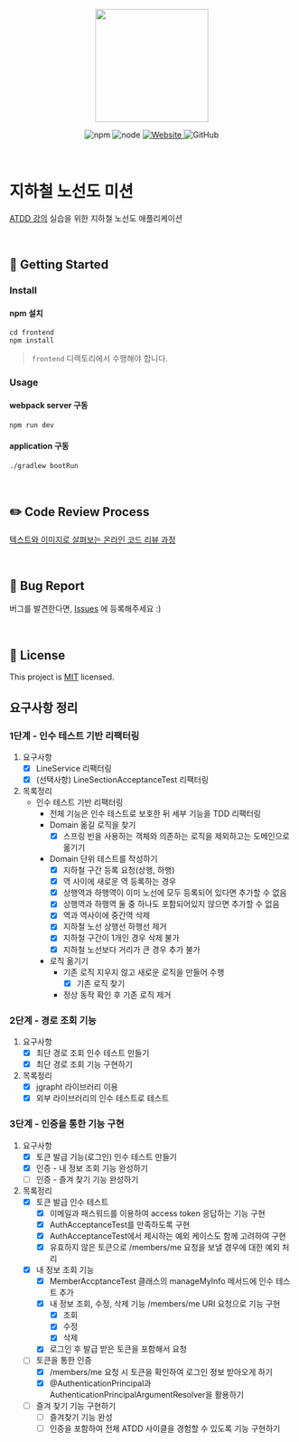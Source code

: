 <p align="center">
    <img width="200px;" src="https://raw.githubusercontent.com/woowacourse/atdd-subway-admin-frontend/master/images/main_logo.png"/>
</p>
<p align="center">
  <img alt="npm" src="https://img.shields.io/badge/npm-6.14.15-blue">
  <img alt="node" src="https://img.shields.io/badge/node-14.18.2-blue">
  <a href="https://edu.nextstep.camp/c/R89PYi5H" alt="nextstep atdd">
    <img alt="Website" src="https://img.shields.io/website?url=https%3A%2F%2Fedu.nextstep.camp%2Fc%2FR89PYi5H">
  </a>
  <img alt="GitHub" src="https://img.shields.io/github/license/next-step/atdd-subway-admin">
</p>

<br>

# 지하철 노선도 미션

[ATDD 강의](https://edu.nextstep.camp/c/R89PYi5H) 실습을 위한 지하철 노선도 애플리케이션

<br> 

## 🚀 Getting Started

### Install

#### npm 설치

```
cd frontend
npm install
```

> `frontend` 디렉토리에서 수행해야 합니다.

### Usage

#### webpack server 구동

```
npm run dev
```

#### application 구동

```
./gradlew bootRun
```

<br>

## ✏️ Code Review Process

[텍스트와 이미지로 살펴보는 온라인 코드 리뷰 과정](https://github.com/next-step/nextstep-docs/tree/master/codereview)

<br>

## 🐞 Bug Report

버그를 발견한다면, [Issues](https://github.com/next-step/atdd-subway-service/issues) 에 등록해주세요 :)

<br>

## 📝 License

This project is [MIT](https://github.com/next-step/atdd-subway-service/blob/master/LICENSE.md) licensed.

## 요구사항 정리

### 1단계 - 인수 테스트 기반 리팩터링

1. 요구사항
    - [x] LineService 리팩터링
    - [x] (선택사항) LineSectionAcceptanceTest 리팩터링
2. 목록정리
    - 인수 테스트 기반 리팩터링
        - 전체 기능은 인수 테스트로 보호한 뒤 세부 기능을 TDD 리팩터링
        - Domain 옮길 로직을 찾기
            -[x] 스프링 빈을 사용하는 객체와 의존하는 로직을 제외하고는 도메인으로 옮기기
        - Domain 단위 테스트를 작성하기
            - [x] 지하철 구간 등록 요청(상행, 하행)
            - [x] 역 사이에 새로운 역 등록하는 경우
            - [x] 상행역과 하행역이 이미 노선에 모두 등록되어 있다면 추가할 수 없음
            - [x] 상행역과 하행역 둘 중 하나도 포함되어있지 않으면 추가할 수 없음
            - [x] 역과 역사이에 중간역 삭제
            - [x] 지하철 노선 상행선 하행선 제거
            - [x] 지하철 구간이 1개인 경우 삭제 불가
            - [x] 지하철 노선보다 거리가 큰 경우 추가 불가
        - 로직 옮기기
            - 기존 로직 지우지 않고 새로운 로직을 만들어 수행
                - [x] 기존 로직 찾기
            - 정상 동작 확인 후 기존 로직 제거

### 2단계 - 경로 조회 기능

1. 요구사항
    - [x] 최단 경로 조회 인수 테스트 만들기
    - [x] 최단 경로 조회 기능 구현하기
2. 목록정리
    - [x] jgrapht 라이브러리 이용
    - [x] 외부 라이브러리의 인수 테스트로 테스트

### 3단계 - 인증을 통한 기능 구현

1. 요구사항
    - [x] 토큰 발급 기능(로그인) 인수 테스트 만들기
    - [x] 인증 - 내 정보 조회 기능 완성하기
    - [ ] 인증 - 즐겨 찾기 기능 완성하기
2. 목록정리
    - [x] 토큰 발급 인수 테스트
        - [x] 이메일과 패스워드를 이용하여 access token 응답하는 기능 구현
        - [x] AuthAcceptanceTest를 만족하도록 구현
        - [x] AuthAcceptanceTest에서 제시하는 예외 케이스도 함께 고려하여 구현
        - [x] 유효하지 않은 토큰으로 /members/me 요청을 보낼 경우에 대한 예외 처리
    - [x] 내 정보 조회 기능
        - [x] MemberAccptanceTest 클래스의 manageMyInfo 메서드에 인수 테스트 추가
        - [x] 내 정보 조회, 수정, 삭제 기능 /members/me URI 요청으로 기능 구현
            - [x] 조회
            - [x] 수정
            - [x] 삭제
        - [x] 로그인 후 발급 받은 토큰을 포함해서 요청
    - [ ] 토큰을 통한 인증
        - [x] /members/me 요청 시 토큰을 확인하여 로그인 정보 받아오게 하기
        - [x] @AuthenticationPrincipal과 AuthenticationPrincipalArgumentResolver을 활용하기
    - [ ] 즐겨 찾기 기능 구현하기
        - [ ] 즐겨찾기 기능 완성
        - [ ] 인증을 포함하여 전체 ATDD 사이클을 경험할 수 있도록 기능 구현하기
